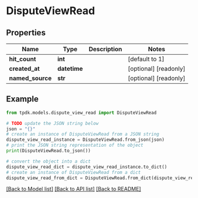 # DisputeViewRead



## Properties

Name | Type | Description | Notes
------------ | ------------- | ------------- | -------------
**hit_count** | **int** |  | [default to 1]
**created_at** | **datetime** |  | [optional] [readonly] 
**named_source** | **str** |  | [optional] [readonly] 

## Example

```python
from tpdk.models.dispute_view_read import DisputeViewRead

# TODO update the JSON string below
json = "{}"
# create an instance of DisputeViewRead from a JSON string
dispute_view_read_instance = DisputeViewRead.from_json(json)
# print the JSON string representation of the object
print(DisputeViewRead.to_json())

# convert the object into a dict
dispute_view_read_dict = dispute_view_read_instance.to_dict()
# create an instance of DisputeViewRead from a dict
dispute_view_read_from_dict = DisputeViewRead.from_dict(dispute_view_read_dict)
```
[[Back to Model list]](../README.md#documentation-for-models) [[Back to API list]](../README.md#documentation-for-api-endpoints) [[Back to README]](../README.md)


